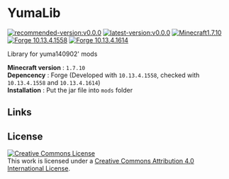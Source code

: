 # YumaLib
[![recommended-version:v0.0.0](https://img.shields.io/badge/recommended-v0.0.0-brightgreen.svg)](#)
[![latest-version:v0.0.0](https://img.shields.io/badge/latest-v0.0.0-green.svg)](#)
[![Minecraft1.7.10](https://img.shields.io/badge/MC-1.7.10-blue.svg)](https://www.minecraft.net/)
[![Forge 10.13.4.1558](https://img.shields.io/badge/Forge-10.13.4.1558-blue.svg)](https://files.minecraftforge.net/maven/net/minecraftforge/forge/index_1.7.10.html)
[![Forge 10.13.4.1614](https://img.shields.io/badge/Forge-10.13.4.1614-blue.svg)](https://files.minecraftforge.net/maven/net/minecraftforge/forge/index_1.7.10.html)

Library for yuma140902' mods

**Minecraft version** : `1.7.10` \
**Depencency** : Forge (Developed with  `10.13.4.1558`, checked with `10.13.4.1558` and `10.13.4.1614`) \
**Installation** : Put the jar file into `mods` folder


## Links




## License

<a rel="license" href="http://creativecommons.org/licenses/by/4.0/"><img alt="Creative Commons License" style="border-width:0" src="https://i.creativecommons.org/l/by/4.0/88x31.png" /></a><br />This work is licensed under a <a rel="license" href="http://creativecommons.org/licenses/by/4.0/">Creative Commons Attribution 4.0 International License</a>.
